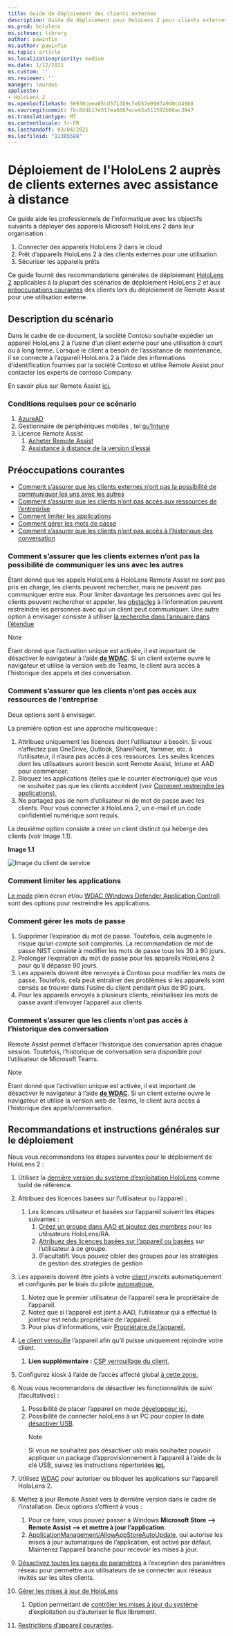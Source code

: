 ```yaml
---
title: Guide de déploiement des clients externes
description: Guide de déploiement pour HoloLens 2 pour clients externes (avec l’assistance à distance comme exemple)
ms.prod: hololens
ms.sitesec: library
author: pawinfie
ms.author: pawinfie
ms.topic: article
ms.localizationpriority: medium
ms.date: 1/12/2021
ms.custom: ''
ms.reviewer: ''
manager: laurawi
appliesto:
- HoloLens 2
ms.openlocfilehash: 56930ceea05cd5713b9c7eb57e0967a9d0cd4988
ms.sourcegitcommit: fbc8ddb17e31fea8667ece43a511592b86ac3947
ms.translationtype: MT
ms.contentlocale: fr-FR
ms.lasthandoff: 03/04/2021
ms.locfileid: "11385588"
---
```

# <a name="deploying-hololens-2-to-external-clients-with-remote-assist"></a>Déploiement de l'HoloLens 2 auprès de clients externes avec assistance à distance

Ce guide aide les professionnels de l’informatique avec les objectifs suivants à déployer des appareils Microsoft HoloLens 2 dans leur organisation :

1. Connecter des appareils HoloLens 2 dans le cloud
1. Prêt d’appareils HoloLens 2 à des clients externes pour une utilisation
1. Sécuriser les appareils prêts

Ce guide fournit des recommandations générales de déploiement [HoloLens 2](#general-deployment-recommendations-and-instructions) applicables à la plupart des scénarios de déploiement HoloLens 2 et aux [préoccupations courantes](#common-concerns) des clients lors du déploiement de Remote Assist pour une utilisation externe.

## <a name="scenario-description"></a>Description du scénario

Dans le cadre de ce document, la société Contoso souhaite expédier un appareil HoloLens 2 à l’usine d’un client externe pour une utilisation à court ou à long terme. Lorsque le client a besoin de l’assistance de maintenance, il se connecte à l’appareil HoloLens 2 à l’aide des informations d’identification fournies par la société Contoso et utilise Remote Assist pour contacter les experts de contoso Company.

En savoir plus sur Remote Assist [ici.](https://docs.microsoft.com/hololens/hololens2-cloud-connected-overview#learn-about-remote-assist)

### <a name="requirements-for-this-scenario"></a>Conditions requises pour ce scénario

1. [AzureAD](https://docs.microsoft.com/azure/active-directory/fundamentals/active-directory-whatis)
1. Gestionnaire de périphériques mobiles , tel [qu’Intune](https://docs.microsoft.com/mem/intune/fundamentals/free-trial-sign-up)
1. Licence Remote Assist
    1. [Acheter Remote Assist](https://docs.microsoft.com/dynamics365/mixed-reality/remote-assist/buy-remote-assist)
    1. [Assistance à distance de la version d’essai](https://docs.microsoft.com/dynamics365/mixed-reality/remote-assist/try-remote-assist)

## <a name="common-concerns"></a>Préoccupations courantes

- [Comment s’assurer que les clients externes n’ont pas la possibilité de communiquer les uns avec les autres](#how-to-ensure-that-external-clients-do-not-have-the-ability-to-communicate-with-one-another)
- [Comment s’assurer que les clients n’ont pas accès aux ressources de l’entreprise](#how-to-ensure-that-clients-do-not-have-access-to-company-resources)
- [Comment limiter les applications](#how-to-restrict-apps)
- [Comment gérer les mots de passe](#how-to-manage-passwords)
- [Comment s’assurer que les clients n’ont pas accès à l’historique des conversation](#how-to-ensure-that-clients-do-not-have-access-to-chat-history)

### <a name="how-to-ensure-that-external-clients-do-not-have-the-ability-to-communicate-with-one-another"></a>Comment s’assurer que les clients externes n’ont pas la possibilité de communiquer les uns avec les autres

Étant donné que les appels HoloLens à HoloLens Remote Assist ne sont pas pris en charge, les clients peuvent rechercher, mais ne peuvent pas communiquer entre eux. Pour limiter davantage les personnes avec qui les clients peuvent rechercher et appeler, les  [obstacles](https://docs.microsoft.com/microsoft-365/compliance/information-barriers?view=o365-worldwide) à l’information peuvent restreindre les personnes avec qui un client peut communiquer. Une autre option à envisager consiste à utiliser [la recherche dans l’annuaire dans l’étendue](https://docs.microsoft.com/MicrosoftTeams/teams-scoped-directory-search)

 > [!NOTE]
> Étant donné que l’activation unique est activée, il est important de désactiver le navigateur à l’aide [**de WDAC**](https://docs.microsoft.com/hololens/windows-defender-application-control-wdac). Si un client externe ouvre le navigateur et utilise la version web de Teams, le client aura accès à l’historique des appels et des conversation.

### <a name="how-to-ensure-that-clients-do-not-have-access-to-company-resources"></a>Comment s’assurer que les clients n’ont pas accès aux ressources de l’entreprise

Deux options sont à envisager.

La première option est une approche multicqueque :

1. Attribuez uniquement les licences dont l’utilisateur a besoin. Si vous n’affectez pas OneDrive, Outlook, SharePoint, Yammer, etc. à l’utilisateur, il n’aura pas accès à ces ressources. Les seules licences dont les utilisateurs auront besoin sont Remote Assist, Intune et AAD pour commencer.
1. Bloquez les applications (telles que le courrier électronique) que vous ne souhaitez pas que les clients accèdent (voir [Comment restreindre les applications).](#how-to-restrict-apps)
1. Ne partagez pas de nom d’utilisateur ni de mot de passe avec les clients. Pour vous connecter à HoloLens 2, un e-mail et un code confidentiel numérique sont requis.

La deuxième option consiste à créer un client distinct qui héberge des clients (voir Image 1.1).

**Image 1.1**

![Image du client de service](./images/hololens-service-tenant-image.png)

### <a name="how-to-restrict-apps"></a>Comment limiter les applications

[Le mode](https://docs.microsoft.com/hololens/hololens-kiosk) plein écran et/ou [WDAC (Windows Defender Application Control)](https://docs.microsoft.com/hololens/windows-defender-application-control-wdac) sont des options pour restreindre les applications.

### <a name="how-to-manage-passwords"></a>Comment gérer les mots de passe

1. Supprimer l’expiration du mot de passe. Toutefois, cela augmente le risque qu’un compte soit compromis. La recommandation de mot de passe NIST consiste à modifier les mots de passe tous les 30 à 90 jours.
1. Prolonger l’expiration du mot de passe pour les appareils HoloLens 2 pour qu’il dépasse 90 jours.
1. Les appareils doivent être renvoyés à Contoso pour modifier les mots de passe. Toutefois, cela peut entraîner des problèmes si les appareils sont censés se trouver dans l’usine du client pendant plus de 90 jours.  
1. Pour les appareils envoyés à plusieurs clients, réinitialisez les mots de passe avant d’envoyer l’appareil aux clients.

### <a name="how-to-ensure-that-clients-do-not-have-access-to-chat-history"></a>Comment s’assurer que les clients n’ont pas accès à l’historique des conversation

Remote Assist permet d’effacer l’historique des conversation après chaque session. Toutefois, l’historique de conversation sera disponible pour l’utilisateur de Microsoft Teams.

> [!NOTE]
> Étant donné que l’activation unique est activée, il est important de désactiver le navigateur à l’aide [**de WDAC**](https://docs.microsoft.com/hololens/windows-defender-application-control-wdac). Si un client externe ouvre le navigateur et utilise la version web de Teams, le client aura accès à l’historique des appels/conversation.

## <a name="general-deployment-recommendations-and-instructions"></a>Recommandations et instructions générales sur le déploiement

Nous vous recommandons les étapes suivantes pour le déploiement de HoloLens 2 :

1. Utilisez la [dernière version du système d’exploitation HoloLens](https://aka.ms/hololens2download) comme build de référence.
1. Attribuez des licences basées sur l’utilisateur ou l’appareil :
    1. Les licences utilisateur et basées sur l’appareil suivent les étapes suivantes :
        1. [Créez un groupe dans AAD et ajoutez des membres](https://docs.microsoft.com/azure/active-directory/fundamentals/active-directory-groups-create-azure-portal#create-a-basic-group-and-add-members) pour les utilisateurs HoloLens/RA.
        1. [Attribuez des licences basées sur l’appareil ou basées](https://docs.microsoft.com/azure/active-directory/enterprise-users/licensing-groups-assign#:~:text=In%20this%20article%201%20Assign%20the%20required%20licenses,3%20Check%20for%20license%20problems%20and%20resolve%20them) sur l’utilisateur à ce groupe.
        1. (Facultatif) Vous pouvez cibler des groupes pour les stratégies de gestion des stratégies de gestion

1. Les appareils doivent être joints à votre [client,](https://docs.microsoft.com/hololens/hololens-enroll-mdm#auto-enrollment-in-mdm)inscrits automatiquement et configurés par le biais du pilote [automatique.](https://docs.microsoft.com/hololens/hololens2-autopilot)
    1. Notez que le premier utilisateur de l’appareil sera le propriétaire de l’appareil.
    1. Notez que si l’appareil est joint à AAD, l’utilisateur qui a effectué la jointeur est rendu propriétaire de l’appareil.
    1. Pour plus d’informations, voir [Propriétaire de l’appareil.](https://docs.microsoft.com/hololens/security-adminless-os#device-owner)
1. [Le client verrouille](https://docs.microsoft.com/hololens/hololens-release-notes#tenantlockdown-csp-and-autopilot) l’appareil afin qu’il puisse uniquement rejoindre votre client.
    1. **Lien supplémentaire :** [CSP verrouillage du client.](https://docs.microsoft.com/windows/client-management/mdm/tenantlockdown-csp)
1. Configurez kiosk à l’aide de l’accès affecté global [à cette zone.](https://docs.microsoft.com/hololens/hololens-global-assigned-access-kiosk)
1. Nous vous recommandons de désactiver les fonctionnalités de suivi (facultatives) :
    1. Possibilité de placer l’appareil en mode [développeur ici.](https://docs.microsoft.com/windows/client-management/mdm/policy-csp-applicationmanagement#applicationmanagement-allowdeveloperunlock)
    1. Possibilité de connecter holoLens à un PC pour copier la date [désactiver USB](https://docs.microsoft.com/windows/client-management/mdm/policy-csp-connectivity#connectivity-allowusbconnection).
       > [!NOTE]
        > Si vous ne souhaitez pas désactiver usb mais souhaitez pouvoir appliquer un package d’approvisionnement à l’appareil à l’aide de la clé USB, suivez les instructions répertoriées [**ici.**](https://docs.microsoft.com/windows/client-management/mdm/policy-csp-security#security-allowaddprovisioningpackage)

1. Utilisez [WDAC](https://docs.microsoft.com/hololens/windows-defender-application-control-wdac) pour autoriser ou bloquer les applications sur l’appareil HoloLens 2.
1. Mettez à jour Remote Assist vers la dernière version dans le cadre de l’installation. Deux options s’offrent à vous :
    1. Pour ce faire, vous pouvez passer à Windows **Microsoft Store --> Remote Assist --> et mettre à jour l’application**.
    1. [ApplicationManagement/AllowAppStoreAutoUpdate,](https://docs.microsoft.com/windows/client-management/mdm/policy-csp-applicationmanagement#applicationmanagement-allowappstoreautoupdate) qui autorise les mises à jour automatiques de l’application, est activé par défaut. Maintenez l’appareil branché pour recevoir les mises à jour.
1. [Désactivez toutes les pages de paramètres](https://docs.microsoft.com/hololens/settings-uri-list) à l’exception des paramètres réseau pour permettre aux utilisateurs de se connecter aux réseaux invités sur les sites clients.
1. [Gérer les mises à jour de HoloLens](https://docs.microsoft.com/hololens/hololens-updates)
    1. Option permettant de [contrôler les mises à jour du système](https://docs.microsoft.com/mem/intune/protect/windows-update-for-business-configure#create-and-assign-update-rings) d’exploitation ou d’autoriser le flux librement.
1. [Restrictions d’appareil courantes](https://docs.microsoft.com/hololens/hololens-common-device-restrictions).
